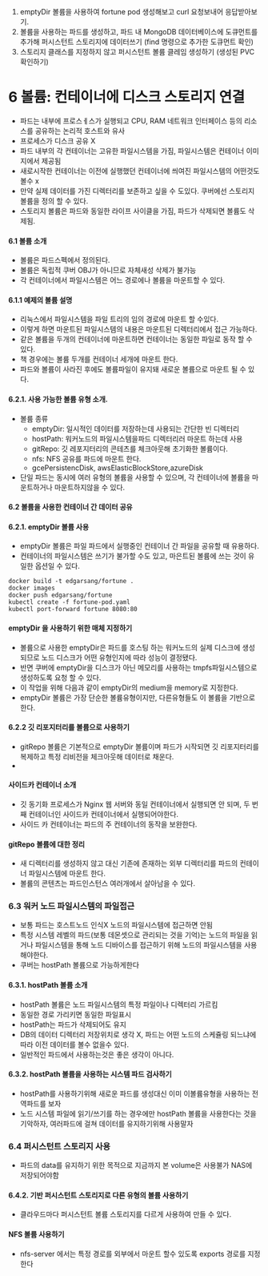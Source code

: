 1. emptyDir 볼륨을 사용하여 fortune pod 생성해보고 curl 요청보내어 응답받아보기.
2. 볼륨을 사용하는 파드를 생성하고, 파드 내 MongoDB 데이터베이스에 도큐먼트를 추가해 퍼시스턴트 스토리지에 데이터쓰기 (find 명령으로 추가한 도큐먼트 확인)
3. 스토리지 클래스를 지정하지 않고 퍼시스턴트 볼륨 클레임 생성하기 (생성된 PVC 확인하기)


# 6 볼륨: 컨테이너에 디스크 스토리지 연결
 - 파드는 내부에 프로스ㅔ스가 실행되고 CPU, RAM 네트워크 인터페이스 등의 리소스를 공유하는 논리적 호스트와 유사
 - 프로세스가 디스크 공유 X
 - 파드 내부의 각 컨테이너는 고유한 파일시스템을 가짐, 파일시스템은 컨테이너 이미지에서 제공됨
 - 새로시작한 컨테이너는 이전에 실행했던 컨테이너에 씌여진 파일시스템의 어떤것도 볼수 x
 - 만약 실제 데이터를 가진 디렉터리를 보존하고 싶을 수 도있다. 쿠버에선 스토리지 볼륨을 정의 할 수 있다.
 - 스토리지 볼륨은 파드와 동일한 라이프 사이클을 가짐, 파드가 삭제되면 볼륨도 삭제됨.

#### 6.1 볼륨 소개
 - 볼륨은 파드스펙에서 정의된다.
 - 볼륨은 독립적 쿠버 OBJ가 아니므로 자체새성 삭제가 불가능
 - 각 컨테이너에서 파일시스템은 어느 경로에나 볼륨을 마운트할 수 있다.

#### 6.1.1 예제의 볼륨 설명
 - 리눅스에서 파일시스템을 파일 트리의 임의 경로에 마운트 할 수있다.
 - 이렇게 하면 마운트된 파일시스템의 내용은 마운트된 디렉터리에서 접근 가능하다.
 - 같은 볼륨을 두개의 컨테이너에 마운트하면 컨테이너는 동일한 파일로 동작 할 수 있다.
 - 책 경우에는 볼륨 두개를 컨테이너 세개에 마운트 한다.
 - 파드와 볼륨이 사라진 후에도 볼륨파일이 유지돼 새로운 볼륨으로 마운트 될 수 있다. 

#### 6.2.1. 사용 가능한 볼륨 유형 소개.
 - 볼륨 종류
     - emptyDir: 일시적인 데이터를 저장하는데 사용되는 간단한 빈 디렉터리
     - hostPath: 워커노드의 파일시스템을파드 디렉터리러 마운트 하는데 사용
     - gitRepo: 깃 레포지터리의 콘테츠를 체크아웃해 초기화한 볼륨이다.
     - nfs: NFS 공유를 파드에 마운트 한다.
     - gcePersistencDisk, awsElasticBlockStore,azureDisk 
 - 단일 파드는 동시에 여러 유형의 볼륨을 사용할 수 있으며, 각 컨테이너에 볼륨을 마운트하거나 마운트하지않을 수 있다.

#### 6.2 볼륨을 사용한 컨테이너 간 데이터 공유
#### 6.2.1. emptyDir 볼륨 사용
 - emptyDir 볼륨은 파일 파드에서 실행중인 컨테이너 간 파일을 공유할 때 유용하다.
 - 컨테이너의 파일시스템은 쓰기가 불가할 수도 있고, 마은트된 볼륨에 쓰는 것이 유일한 옵션일 수 있다.
```
docker build -t edgarsang/fortune .
docker images
docker push edgarsang/fortune
kubectl create -f fortune-pod.yaml
kubectl port-forward fortune 8080:80
```
 #### emptyDir 을 사용하기 위한 매체 지정하기
 - 볼륨으로 사용한 emptyDir은 파드를 호스팅 하는 워커노드의 실제 디스크에 생성되므로 노드 디스크가 어떤 유형인지에 따라 성능이 결정됐다.
 - 반면 쿠버에 emptyDir을 디스크가 아닌 메모리를 사용하는 tmpfs파일시스템으로 생성하도록 요청 할 수 있다.
 - 이 작업을 위해 다음과 같이 emptyDir의 medium을 memory로 지정한다.
 - emptyDir 볼륨은 가장 단순한 볼륨유형이지만, 다른유형들도 이 볼륨을 기반으로 한다.
 
#### 6.2.2 깃 리포지터리를 볼륨으로 사용하기
 - gitRepo  볼륨은 기본적으로 emptyDir 볼륨이며 파드가 시작되면 깃 리포지터리를 복제하고 특정 리비전을 체크아웃해 데이터로 채운다.
 - 

#### 사이드카 컨테이너 소개
 - 깃 동기화 프로세스가 Nginx 웹 서버와 동일 컨테이너에서 실행되면 안 되며, 두 번째 컨테이너인 사이드카 컨테이너에서 실행되어야한다.
 - 사이드 카 컨테이너는 파드의 주 컨테이너의 동작을 보완한다.
#### gitRepo 볼륨에 대한 정리 
 - 새 디렉터리를 생성하지 않고 대신 기존에 존재하는 외부 디렉터리를 파드의 컨테이너 파일시스템에 마운트 한다.
 - 볼륨의 콘텐츠는 파드인스턴스 여러개에서 살아남을 수 있다.

### 6.3 워커 노드 파일시스템의 파일접근
 - 보통 파드는 호스트노드 인식X 노드의 파일시스템에 접근하면 안됨
 - 특정 시스템 레벨의 파드(보통 데몬셋으로 관리되는 것을 기억)는 노드의 파일을 읽거나 파일시스템을 통해 노드 디바이스를 접근하기 위해 노드의 파일시스템을 사용해야한다.
 - 쿠버는 hostPath 볼륨으로 가능하게한다

#### 6.3.1. hostPath 볼륨 소개
 - hostPath 볼륨은 노드 파일시스템의 특정 파일이나 디렉터리 가르킴
 - 동일한 경로 가리키면 동일한 파일표시
 - hostPath는 파드가 삭제되어도 유지
 - DB의 데이터 디렉터리 저장위치로 생각 X, 파드는 어떤 노드의 스케쥴링 되느냐에 따라 이전 데이터를 볼수 없을수 있다.
 - 일반적인 파드에서 사용하는것은 좋은 생각이 아니다.

#### 6.3.2. hostPath 볼륨을 사용하는 시스템 파드 검사하기
 - hostPath를 사용하기위해 새로운 파드를 생성대신 이미 이볼륨유형을 사용하는 전역파드를 보자
 - 노드 시스템 파일에 읽기/쓰기를 하는 경우에만 hostPath 볼륨을 사용한다는 것을 기악하자, 여러파드에 걸쳐 데이터를 유지하기위해 사용말자

### 6.4 퍼시스턴트 스토리지 사용
 - 파드의 data를 유지하기 위한 목적으로 지금까지 본 volume은 사용불가 NAS에 저장되어야함

#### 6.4.2. 기반 퍼시스턴트 스토리지로 다른 유형의 볼륨 사용하기
 - 클라우드마다 퍼시스턴트 볼륨 스토리지를 다르게 사용하여 만들 수 있다.

#### NFS 볼륨 사용하기
 - nfs-server 에서는 특정 경로를 외부에서 마운트 할수 있도록 exports 경로를 지정한다
